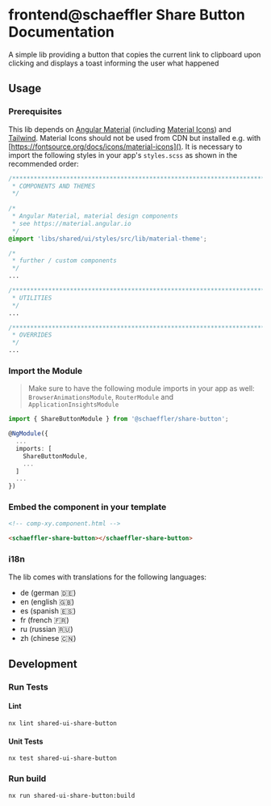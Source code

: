 # frontend@schaeffler Share Button Documentation
A simple lib providing a button that copies the current link to clipboard upon clicking and displays a toast informing the user what happened

## Usage

### Prerequisites

This lib depends on [Angular Material](https://material.angular.io) (including [Material Icons](https://fonts.google.com/icons)) and [Tailwind](https://tailwindcss.com/docs). Material Icons should not be used from CDN but installed e.g. with [https://fontsource.org/docs/icons/material-icons](). It is necessary to import the following styles in your app's `styles.scss` as shown in the recommended order:

``` scss
/***************************************************************************************************
 * COMPONENTS AND THEMES
 */
 
/*
 * Angular Material, material design components
 * see https://material.angular.io
 */
@import 'libs/shared/ui/styles/src/lib/material-theme';

/*
 * further / custom components
 */
...

/***************************************************************************************************
 * UTILITIES
 */
...

/***************************************************************************************************
 * OVERRIDES
 */ 
...
```

### Import the Module

> Make sure to have the following module imports in your app as well:  
> `BrowserAnimationsModule`, `RouterModule` and `ApplicationInsightsModule`

```typescript
import { ShareButtonModule } from '@schaeffler/share-button';

@NgModule({
  ...
  imports: [
    ShareButtonModule,
    ...
  ]
  ...
})
```

### Embed the component in your template

```html
<!-- comp-xy.component.html -->

<schaeffler-share-button></schaeffler-share-button>
```

### i18n

The lib comes with translations for the following languages:

* de (german 🇩🇪)
* en (english 🇬🇧)
* es (spanish 🇪🇸)
* fr (french 🇫🇷)
* ru (russian 🇷🇺)
* zh (chinese 🇨🇳)

## Development

### Run Tests

#### Lint

```shell
nx lint shared-ui-share-button
```

#### Unit Tests

```shell
nx test shared-ui-share-button
```

### Run build

```shell
nx run shared-ui-share-button:build
```

